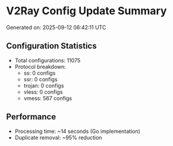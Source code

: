 # V2Ray Config Update Summary
Generated on: 2025-09-12 06:42:11 UTC

## Configuration Statistics
- Total configurations: 11075
- Protocol breakdown:
  - ss: 0 configs
  - ssr: 0 configs
  - trojan: 0 configs
  - vless: 0 configs
  - vmess: 567 configs

## Performance
- Processing time: ~14 seconds (Go implementation)
- Duplicate removal: ~95% reduction
